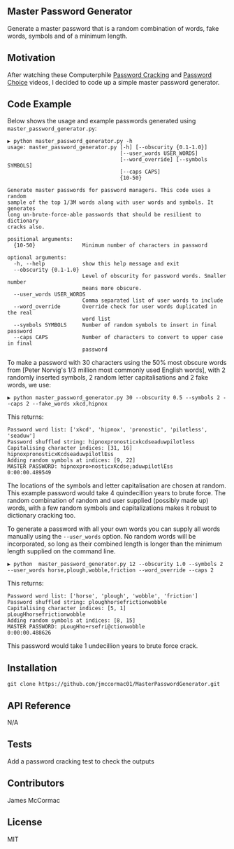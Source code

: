 ## Master Password Generator

Generate a master password that is a random combination of words, fake words, symbols and of a minimum length.

## Motivation

After watching these Computerphile [Password Cracking](https://www.youtube.com/watch?v=7U-RbOKanYs) and [Password Choice](https://www.youtube.com/watch?v=3NjQ9b3pgIg) videos, I decided to code up a simple master password generator.

## Code Example

Below shows the usage and example passwords generated using ```master_password_generator.py```:

```
▶ python master_password_generator.py -h
usage: master_password_generator.py [-h] [--obscurity {0.1-1.0}]
                                    [--user_words USER_WORDS]
                                    [--word_override] [--symbols SYMBOLS]
                                    [--caps CAPS]
                                    {10-50}

Generate master passwords for password managers. This code uses a random
sample of the top 1/3M words along with user words and symbols. It generates
long un-brute-force-able passwords that should be resilient to dictionary
cracks also.

positional arguments:
  {10-50}               Minimum number of characters in password

optional arguments:
  -h, --help            show this help message and exit
  --obscurity {0.1-1.0}
                        Level of obscurity for password words. Smaller number
                        means more obscure.
  --user_words USER_WORDS
                        Comma separated list of user words to include
  --word_override       Override check for user words duplicated in the real
                        word list
  --symbols SYMBOLS     Number of random symbols to insert in final password
  --caps CAPS           Number of characters to convert to upper case in final
                        password
```

To make a password with 30 characters using the 50% most obscure words from [Peter Norvig's 1/3 million most commonly used English words], with 2 randomly inserted symbols, 2 random letter capitalisations and 2 fake words, we use:

```
▶ python master_password_generator.py 30 --obscurity 0.5 --symbols 2 --caps 2 --fake_words xkcd,hipnox
```

This returns:

```
Password word list: ['xkcd', 'hipnox', 'pronostic', 'pilotless', 'seaduw']
Password shuffled string: hipnoxpronosticxkcdseaduwpilotless
Capitalising character indices: [31, 16]
hipnoxpronosticxKcdseaduwpilotlEss
Adding random symbols at indices: [9, 22]
MASTER PASSWORD: hipnoxpro>nosticxKcdse;aduwpilotlEss
0:00:00.489549
```

The locations of the symbols and letter capitalisation are chosen at random. This example password would take 4 quindecillion years to brute force. The random combination of random and user supplied (possibly made up) words, with a few random symbols and capitalizations makes it robust to dictionary cracking too.

To generate a password with all your own words you can supply all words manually using the ```--user_words``` option. No random words will be incorporated, so long as their combined length is longer than the minimum length supplied on the command line.

```
▶ python  master_password_generator.py 12 --obscurity 1.0 --symbols 2 --user_words horse,plough,wobble,friction --word_override --caps 2
```

This returns:

```
Password word list: ['horse', 'plough', 'wobble', 'friction']
Password shuffled string: ploughhorsefrictionwobble
Capitalising character indices: [5, 1]
pLougHhorsefrictionwobble
Adding random symbols at indices: [8, 15]
MASTER PASSWORD: pLougHho+rsefri@ctionwobble
0:00:00.488626
```

This password would take 1 undecillion years to brute force crack.

## Installation

```
git clone https://github.com/jmccormac01/MasterPasswordGenerator.git
```

## API Reference

N/A

## Tests

Add a password cracking test to check the outputs

## Contributors

James McCormac

## License

MIT
